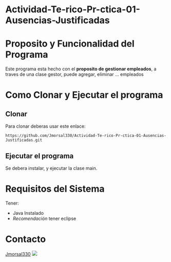 # Actividad-Te-rico-Pr-ctica-01-Ausencias-Justificadas

# Proposito y Funcionalidad del Programa

Este programa esta hecho con el **proposito de gestionar empleados**, a traves de una clase gestor, puede agregar, eliminar ... empleados

# Como Clonar y Ejecutar el programa

## Clonar

Para clonar deberas usar este enlace:
```Github
https://github.com/Jmorsal330/Actividad-Te-rico-Pr-ctica-01-Ausencias-Justificadas.git
```

## Ejecutar el programa

Se debera instalar, y ejecutar la clase main.

# Requisitos del Sistema

Tener:
- Java Instalado
- *Recomendación* tener eclipse
# Contacto
[Jmorsal330](https://github.com/Jmorsal330)
![](https://avatars.githubusercontent.com/u/145989463?v=4)
